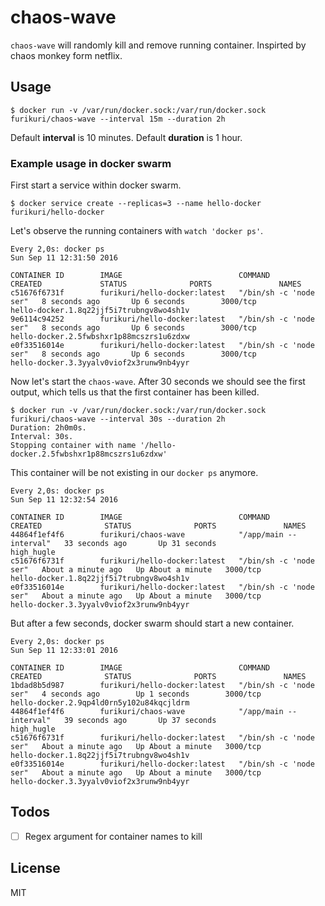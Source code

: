 # chaos-wave

```chaos-wave``` will randomly kill and remove running container. Inspirted by chaos monkey form netflix.

## Usage

```
$ docker run -v /var/run/docker.sock:/var/run/docker.sock furikuri/chaos-wave --interval 15m --duration 2h
```

Default **interval** is 10 minutes.
Default **duration** is 1 hour.

### Example usage in docker swarm

First start a service within docker swarm.

```
$ docker service create --replicas=3 --name hello-docker furikuri/hello-docker
```

Let's observe the running containers with ```watch 'docker ps'```.

```
Every 2,0s: docker ps                                                                                                                                                Sun Sep 11 12:31:50 2016

CONTAINER ID        IMAGE                          COMMAND                  CREATED             STATUS              PORTS               NAMES
c51676f6731f        furikuri/hello-docker:latest   "/bin/sh -c 'node ser"   8 seconds ago       Up 6 seconds        3000/tcp            hello-docker.1.8q22jjf5i7trubngv8wo4sh1v
9e6114c94252        furikuri/hello-docker:latest   "/bin/sh -c 'node ser"   8 seconds ago       Up 6 seconds        3000/tcp            hello-docker.2.5fwbshxr1p88mcszrs1u6zdxw
e0f33516014e        furikuri/hello-docker:latest   "/bin/sh -c 'node ser"   8 seconds ago       Up 6 seconds        3000/tcp            hello-docker.3.3yyalv0viof2x3runw9nb4yyr
```

Now let's start the ```chaos-wave```. After 30 seconds we should see the first output, which tells us that the first container has been killed.

```
$ docker run -v /var/run/docker.sock:/var/run/docker.sock furikuri/chaos-wave --interval 30s --duration 2h
Duration: 2h0m0s.
Interval: 30s.
Stopping container with name '/hello-docker.2.5fwbshxr1p88mcszrs1u6zdxw'
```

This container will be not existing in our ```docker ps``` anymore.

```
Every 2,0s: docker ps                                                                                                                                                Sun Sep 11 12:32:54 2016

CONTAINER ID        IMAGE                          COMMAND                  CREATED              STATUS              PORTS               NAMES
44864f1ef4f6        furikuri/chaos-wave            "/app/main --interval"   33 seconds ago       Up 31 seconds                           high_hugle
c51676f6731f        furikuri/hello-docker:latest   "/bin/sh -c 'node ser"   About a minute ago   Up About a minute   3000/tcp            hello-docker.1.8q22jjf5i7trubngv8wo4sh1v
e0f33516014e        furikuri/hello-docker:latest   "/bin/sh -c 'node ser"   About a minute ago   Up About a minute   3000/tcp            hello-docker.3.3yyalv0viof2x3runw9nb4yyr
```

But after a few seconds, docker swarm should start a new container.

```
Every 2,0s: docker ps                                                                                                                                                Sun Sep 11 12:33:01 2016

CONTAINER ID        IMAGE                          COMMAND                  CREATED              STATUS              PORTS               NAMES
1bdad8b5d987        furikuri/hello-docker:latest   "/bin/sh -c 'node ser"   4 seconds ago        Up 1 seconds        3000/tcp            hello-docker.2.9qp4ld0rn5y102u84kqcjldrm
44864f1ef4f6        furikuri/chaos-wave            "/app/main --interval"   39 seconds ago       Up 37 seconds                           high_hugle
c51676f6731f        furikuri/hello-docker:latest   "/bin/sh -c 'node ser"   About a minute ago   Up About a minute   3000/tcp            hello-docker.1.8q22jjf5i7trubngv8wo4sh1v
e0f33516014e        furikuri/hello-docker:latest   "/bin/sh -c 'node ser"   About a minute ago   Up About a minute   3000/tcp            hello-docker.3.3yyalv0viof2x3runw9nb4yyr

```
## Todos

- [ ] Regex argument for container names to kill

## License

MIT